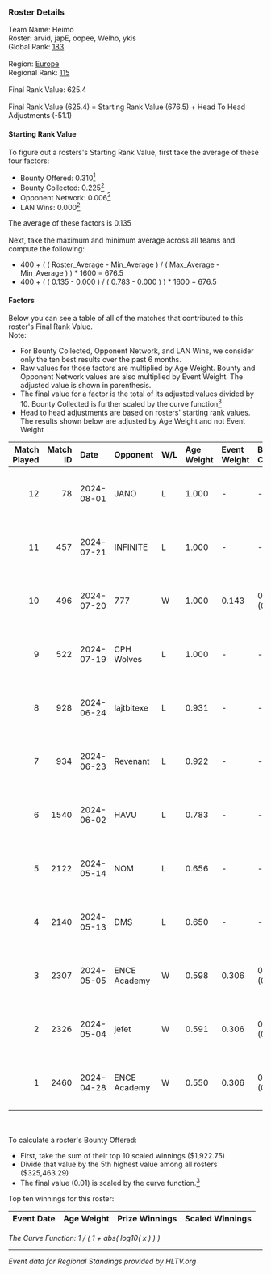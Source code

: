 ### Roster Details<br />
Team Name: Heimo<br />
Roster: arvid, japE, oopee, Welho, ykis<br />
Global Rank: [183](../standings_global.md)<br />
<br />
Region: [Europe]( ../standings_europe.md)<br />
Regional Rank: [115]( ../standings_europe.md)<br />
<br />
Final Rank Value:  625.4<br />
<br />
Final Rank Value (625.4) = Starting Rank Value (676.5) + Head To Head Adjustments (-51.1)<br />

#### Starting Rank Value<br />
To figure out a rosters's Starting Rank Value, first take the average of these four factors:<br />
- Bounty Offered: 0.310[<sup>1</sup>](#table2)
- Bounty Collected: 0.225[<sup>2</sup>](#table1)
- Opponent Network: 0.006[<sup>2</sup>](#table1)
- LAN Wins: 0.000[<sup>2</sup>](#table1)

The average of these factors is 0.135<br />
<br />
Next, take the maximum and minimum average across all teams and compute the following:<br />
- 400 + ( ( Roster_Average - Min_Average ) / ( Max_Average - Min_Average ) ) * 1600 = 676.5
- 400 + ( ( 0.135 - 0.000 ) / ( 0.783 - 0.000 ) ) * 1600 = 676.5


#### Factors<br />
Below you can see a table of all of the matches that contributed to this roster's Final Rank Value.<br />
Note:<br />

- For Bounty Collected, Opponent Network, and LAN Wins, we consider only the ten best results over the past 6 months.
- Raw values for those factors are multiplied by Age Weight. Bounty and Opponent Network values are also multiplied by Event Weight. The adjusted value is shown in parenthesis.
- The final value for a factor is the total of its adjusted values divided by 10. Bounty Collected is further scaled by the curve function[<sup>3</sup>](#curveFunction)
- Head to head adjustments are based on rosters' starting rank values. The results shown below are adjusted by Age Weight and not Event Weight
<span id="table1"></span><br />


| Match Played | Match ID | Date       | Opponent     | W/L | Age Weight | Event Weight | Bounty Collected | Opponent Network | LAN Wins  | H2H Adj. | Roster                             |
| -: | -: | :- | :- | :- | :- | :- | :- | :- | :- | -: | :- |
|           12 |       78 | 2024-08-01 | JANO         | L   | 1.000      | -            | -                | -                | -         |   -15.88 | arvid, japE, oopee, Welho, ykis    |
|           11 |      457 | 2024-07-21 | INFINITE     | L   | 1.000      | -            | -                | -                | -         |   -17.89 | arvid, japE, oopee, Welho, ykis    |
|           10 |      496 | 2024-07-20 | 777          | W   | 1.000      | 0.143        | 0.015 (0.002)    | 0.181 (0.026)    | 0 (0.000) |    16.92 | arvid, japE, oopee, Welho, ykis    |
|            9 |      522 | 2024-07-19 | CPH Wolves   | L   | 1.000      | -            | -                | -                | -         |    -7.62 | arvid, japE, oopee, Welho, ykis    |
|            8 |      928 | 2024-06-24 | lajtbitexe   | L   | 0.931      | -            | -                | -                | -         |   -12.67 | arvid, oopee, Sm1llee, Welho, ykis |
|            7 |      934 | 2024-06-23 | Revenant     | L   | 0.922      | -            | -                | -                | -         |    -8.92 | arvid, oopee, Sm1llee, Welho, ykis |
|            6 |     1540 | 2024-06-02 | HAVU         | L   | 0.783      | -            | -                | -                | -         |   -11.50 | arvid, japE, oopee, Welho, ykis    |
|            5 |     2122 | 2024-05-14 | NOM          | L   | 0.656      | -            | -                | -                | -         |   -14.32 | arvid, japE, oopee, Welho, ykis    |
|            4 |     2140 | 2024-05-13 | DMS          | L   | 0.650      | -            | -                | -                | -         |    -5.04 | arvid, japE, oopee, Welho, ykis    |
|            3 |     2307 | 2024-05-05 | ENCE Academy | W   | 0.598      | 0.306        | 0.003 (0.001)    | 0.109 (0.020)    | 0 (0.000) |    10.49 | arvid, japE, oopee, Welho, ykis    |
|            2 |     2326 | 2024-05-04 | jefet        | W   | 0.591      | 0.306        | 0.001 (0.000)    | 0.022 (0.004)    | 0 (0.000) |     5.47 | arvid, japE, oopee, Welho, ykis    |
|            1 |     2460 | 2024-04-28 | ENCE Academy | W   | 0.550      | 0.306        | 0.004 (0.001)    | 0.083 (0.014)    | 0 (0.000) |     9.84 | arvid, japE, oopee, Welho, ykis    |

<br />
<span id="table2"></span><br />
To calculate a roster's Bounty Offered:<br />

- First, take the sum of their top 10 scaled winnings ($1,922.75)
- Divide that value by the 5th highest value among all rosters ($325,463.29)
- The final value (0.01) is scaled by the curve function.[<sup>3</sup>](#curveFunction)

Top ten winnings for this roster:<br />

| Event Date | Age Weight | Prize Winnings | Scaled Winnings |
| :- | -: | :- | :- |


<span id="curveFunction"></span>_The Curve Function: 1 / ( 1 + abs( log10( x ) ) )_<br />

---
_Event data for Regional Standings provided by HLTV.org_<br />
